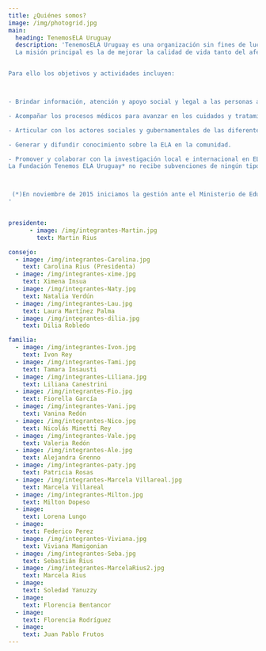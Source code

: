 ```yaml
---
title: ¿Quiénes somos?
image: /img/photogrid.jpg
main:
  heading: TenemosELA Uruguay
  description: 'TenemosELA Uruguay es una organización sin fines de lucro compuesta por personas afectadas con Esclerosis Lateral Amiotrófica, familiares y amigos.
  La misión principal es la de mejorar la calidad de vida tanto del afectado como de su familia y cuidadores.


Para ello los objetivos y actividades incluyen:



- Brindar información, atención y apoyo social y legal a las personas afectadas, sus familias y cuidadores.

- Acompañar los procesos médicos para avanzar en los cuidados y tratamientos multidisciplinarios; así como promover la capacitación permanente.

- Articular con los actores sociales y gubernamentales de las diferentes áreas temáticas que abarca la ELA: Salud, Cuidados Paliativos y Discapacidad.

- Generar y difundir conocimiento sobre la ELA en la comunidad.

- Promover y colaborar con la investigación local e internacional en ELA.  
La Fundación Tenemos ELA Uruguay* no recibe subvenciones de ningún tipo por lo cual se financia exclusivamente a través de donaciones.



 (*)En noviembre de 2015 iniciamos la gestión ante el Ministerio de Educación y Cultura (MEC) para configurar el estatuto de fundación.  Trámite 394 /15
'


presidente:
      - image: /img/integrantes-Martin.jpg
        text: Martin Rius

consejo:
  - image: /img/integrantes-Carolina.jpg
    text: Carolina Rius (Presidenta)
  - image: /img/integrantes-xime.jpg
    text: Ximena Insua
  - image: /img/integrantes-Naty.jpg
    text: Natalia Verdún
  - image: /img/integrantes-Lau.jpg
    text: Laura Martínez Palma
  - image: /img/integrantes-dilia.jpg
    text: Dilia Robledo

familia:
  - image: /img/integrantes-Ivon.jpg
    text: Ivon Rey
  - image: /img/integrantes-Tami.jpg
    text: Tamara Insausti
  - image: /img/integrantes-Liliana.jpg
    text: Liliana Canestrini
  - image: /img/integrantes-Fio.jpg
    text: Fiorella García
  - image: /img/integrantes-Vani.jpg
    text: Vanina Redón
  - image: /img/integrantes-Nico.jpg
    text: Nicolás Minetti Rey
  - image: /img/integrantes-Vale.jpg
    text: Valeria Redón
  - image: /img/integrantes-Ale.jpg
    text: Alejandra Grenno
  - image: /img/integrantes-paty.jpg
    text: Patricia Rosas
  - image: /img/integrantes-Marcela Villareal.jpg
    text: Marcela Villareal
  - image: /img/integrantes-Milton.jpg
    text: Milton Dopeso
  - image:
    text: Lorena Lungo
  - image:
    text: Federico Perez
  - image: /img/integrantes-Viviana.jpg
    text: Viviana Mamigonian
  - image: /img/integrantes-Seba.jpg
    text: Sebastián Rius
  - image: /img/integrantes-MarcelaRius2.jpg
    text: Marcela Rius
  - image:
    text: Soledad Yanuzzy
  - image:
    text: Florencia Bentancor
  - image:
    text: Florencia Rodríguez
  - image:
    text: Juan Pablo Frutos
---
```

